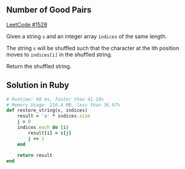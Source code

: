 ## Number of Good Pairs
[LeetCode #1528](https://leetcode.com/problems/shuffle-string/)

Given a string `s` and an integer array `indices` of the same length.

The string `s` will be shuffled such that the character at the ith position moves to `indices[i]` in the shuffled string.

Return the shuffled string.

## Solution in Ruby

```rb
# Runtime: 68 ms, faster than 41.18%
# Memory Usage: 210.4 MB, less than 36.97%
def restore_string(s, indices)
    result = 'a' * indices.size
    j = 0
    indices.each do |i|
        result[i] = s[j] 
        j += 1
    end
    
    return result
end
```
